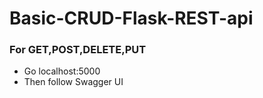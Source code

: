 # Basic-CRUD-Flask-REST-api
### For GET,POST,DELETE,PUT
- Go localhost:5000
- Then follow Swagger UI

